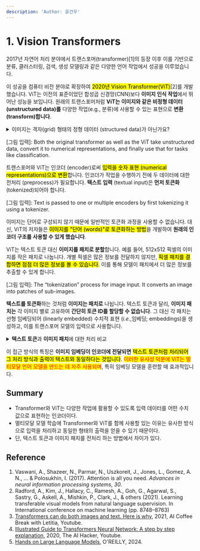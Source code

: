 ```yaml
---
description: 'Author: 윤건우'
---
```


# 1. Vision Transformers

&#x20;   2017년 자연어 처리 분야에서 트랜스포머(transformer)\[1]의 등장 이후 이를 기반으로 분류, 클러스터링, 검색, 생성 모델링과 같은 다양한 언어 작업에서 성공을 이루었습니다.&#x20;

&#x20;   이 성공을 컴퓨터 비전 분야로 확장하여 <mark style="background-color:yellow;">2020년 Vision Transformer(ViT)</mark>\[2]를 개발했습니다. ViT는 이전의 표준이었던 합성곱 신경망(CNN)보다 **이미지 인식 작업**에서 뛰어난 성능을 보입니다. 원래의 트랜스포머처럼 **ViT는 이미지와 같은 비정형 데이터 (unstructured data)를** 다양한 작업(e.g., 분류)에 사용할 수 있는 표현으로 **변환(transform)합니다**.

<details>

<summary>이미지는 격자(grid) 형태의 정형 데이터 (structured data)가 아닌가요?</summary>

**이미지는** 픽셀 단위로 정규 격자 구조 (regular grid structure)를 가지고 있지만,  **데이터 분석과 머신러닝에서 비정형 데이터로 간주**됩니다. 이러한 분류가 이루어지는 이유는 <mark style="background-color:yellow;">이미지에 담긴 정보와 패턴이 전통적인 데이터 분석 도구로 쉽게 해석할 수 있도록 명시적으로 조직되어 있지 않기 (not explicitly organized)</mark> 때문입니다. 그 이유는 다음과 같습니다:

1. **의미적 콘텐츠 (Semantic Content)**: 이미지에 포함된 객체, 장면, 행동 등의 의미 있는 콘텐츠는 명시적으로 구조화되어 있지 않습니다 (not explicitly labeled or structured). 이를 추출하기 위해서는 고급 처리가 필요합니다.
2. **복잡성 (Complexity)**: 이미지 내의 패턴과 특징은 매우 복잡하고 다양할 수 있어 단순한 구조적 데이터 모델로 표현하기 어렵습니다.
3. **데이터 표현 (Data Representation)**: 픽셀 격자 (pixel grid)는 구조화되어 있지만, **픽셀 값 자체는** 이미지의 고수준 **정보나** 다양한 부분 간의 **관계를 직접적으로 전달하지 않습니다**.

</details>

\[그림 입력]: Both the original transformer as well as the ViT take unstructured data, convert it to numerical representations, and finally use that for tasks like classification.



&#x20;   트랜스포머와 ViT는 인코더 (encoder)로써 <mark style="background-color:yellow;">입력을 숫자 표현 (numerical representations)으로 변환</mark>합니다. 인코더가 작업을 수행하기 전에 두 데이터에 대한 전처리 (preprocess)가 필요합니다. **텍스트 입력** (textual input)은 **먼저 토큰화** (tokenized)되어야 합니다.



\[그림 입력]: Text is passed to one or multiple encoders by first tokenizing it using a tokenizer.



&#x20;   이미지는 단어로 구성되지 않기 때문에 일반적인 토큰화 과정을 사용할 수 없습니다. 대신, ViT의 저자들은 <mark style="background-color:yellow;">이미지를 "단어 (words)"로 토큰화하는 방법</mark>을 개발하여 **원래의 인코더 구조를 사용할 수 있게 했습니다**.

&#x20;   ViT는 텍스트 토큰 대신 **이미지를 패치로 분할**합니다. 예를 들어, 512x512 픽셀의 이미지를 작은 패치로 나눕니다. 개별 픽셀은 많은 정보를 전달하지 않지만, <mark style="background-color:yellow;">픽셀 패치를 결합하면 점점 더 많은 정보를 볼 수 있습니다</mark>. 이를 통해 모델이 패치에서 더 많은 정보를 추출할 수 있게 합니다.



\[그림 입력]: The “tokenization” process for image input. It converts an image into patches of sub-images.



&#x20;   **텍스트를 토큰화**하는 것처럼 **이미지는 패치로** 나뉩니다. 텍스트 토큰과 달리, **이미지 패치는** 각 이미지 별로 고유하여 **간단히 토큰 ID를 할당할 수 없습니다**. 그 대신 각 패치는 선형 임베딩되어 (linearly embedded) 수치적 표현 (_i.e._,임베딩; embeddings)을 생성하고, 이를 트랜스포머 모델의 입력으로 사용합니다.&#x20;

<details>

<summary><strong>텍스트 토큰</strong>과 <strong>이미지 패치</strong>에 대한 처리 비교</summary>

텍스트는 단어, 부분 단어, 또는 문자 단위로 나누어 토큰화 되어 각 토큰에 고유한 ID를 할당 할 수 있습니다.

* **토큰화 (Tokenization)**: 예를 들어, "Hello, world!"라는 문장은 \["Hello", ",", "world", "!"]와 같이 토큰화될 수 있습니다.
* **토큰 ID 할당 (Token ID Assignment)**: 이 다음, 각 토큰에 고유한 ID를 부여합니다. 이 ID는 보통 모델의 어휘 사전(vocabulary)에 정의되어 있습니다. 예를 들어, "Hello"는 123, ","는 456, "world"는 789와 같은 ID를 가질 수 있습니다.

반면, 이미지에 대한 처리는 조금 다른 부분이 있습니다.&#x20;

* **이미지 패치 분할 (Image Patch Division)**: 이미지를 작은 패치로 나누는 과정입니다. 예를 들어, 512x512 픽셀 이미지를 16x16 패치로 나눌 수 있습니다.
* **임베딩 생성 (Embedding Creation)**: <mark style="background-color:yellow;">각 이미지 패치를</mark> 고유한 ID 대신 <mark style="background-color:yellow;">수치적 표현으로 변환</mark>합니다. 이 과정은 선형 임베딩(linear embedding)을 통해 이루어지며, <mark style="background-color:yellow;">각 패치는 고차원 벡터로 표현</mark>됩니다.
* **임베딩 입력 (Embedding Input)**: 생성된 임베딩 벡터는 모델의 입력으로 사용됩니다. 이 벡터들은 <mark style="background-color:yellow;">텍스트의 토큰 ID와 유사한 역할</mark>을 하지만, <mark style="background-color:yellow;">고유한 ID가 아닌 수치적 표현을 사용한다는 점에서 다릅니다</mark>.

즉, 텍스트는 각 토큰에 고유한 <mark style="color:blue;">토큰 ID를 할당</mark>하여 처리하는 반면, 이미지는 각 패치를 <mark style="color:red;">수치적 임베딩</mark>으로 변환하여 처리합니다.

</details>

&#x20; 이 접근 방식의 특징은 **이미지 임베딩이 인코더에 전달되면** <mark style="background-color:yellow;">텍스트 토큰처럼 처리되어 그 처리 방식과 출력이 텍스트와 동일하다는 것입니다</mark>. <mark style="color:red;">이러한 유사성 덕분에 ViT는 멀티모달 언어 모델을 만드는 데 자주 사용되며</mark>, 특히 임베딩 모델을 훈련할 때 효과적입니다.

## Summary

* Transformer와 ViT는 다양한 작업에 활용할 수 있도록 입력 데이터를 어떤 수치 값으로 표현하는 인코더이다.&#x20;
* 멀티모달 모델 학습에 Transformer와 ViT를 함께 사용할 있는 이유는 유사한 방식으로 입력을 처리하고 동일한 형태의 출력을 얻을 수 있기 때문이다.&#x20;
* 단, 텍스트 토큰과 이미지 패치를 전처리 하는 방법에서 차이가 있다.

## Reference

1. Vaswani, A., Shazeer, N., Parmar, N., Uszkoreit, J., Jones, L., Gomez, A. N., ... & Polosukhin, I. (2017). Attention is all you need. _Advances in neural information processing systems_, _30_.
2. Radford, A., Kim, J., Hallacy, C., Ramesh, A., Goh, G., Agarwal, S., Sastry, G., Askell, A., Mishkin, P., Clark, J., & others (2021). Learning transferable visual models from natural language supervision. In International conference on machine learning (pp. 8748–8763)
3. [Transformers can do both images and text. Here is why](https://youtu.be/aH7s6qXEUcc?si=W-C7Rra-TQyb3Y3d), 2021, AI Coffee Break with Letitia, Youtube.
4. [Illustrated Guide to Transformers Neural Network: A step by step explanation](https://youtu.be/4Bdc55j80l8?si=kTGEp2iC3gIgA5Bg), 2020, The AI Hacker, Youtube.
5. [Hands on Large Language Models](https://learning.oreilly.com/library/view/hands-on-large-language/9781098150952/ch05.html#transformers\_for\_vision), O'REILLY, 2024.
